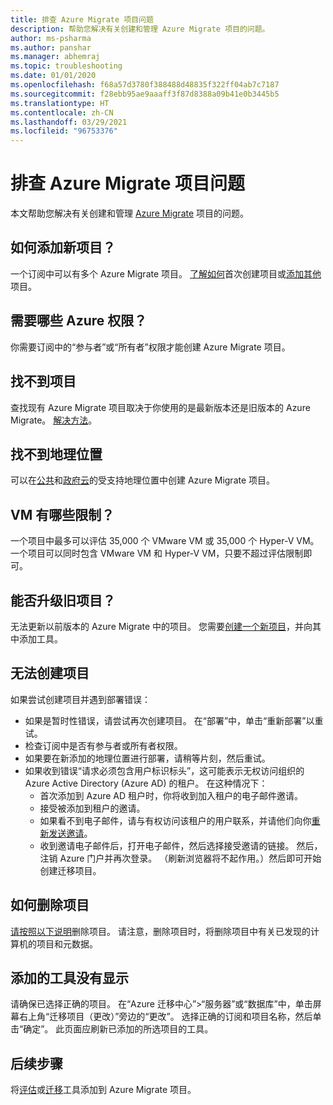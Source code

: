```yaml
---
title: 排查 Azure Migrate 项目问题
description: 帮助您解决有关创建和管理 Azure Migrate 项目的问题。
author: ms-psharma
ms.author: panshar
ms.manager: abhemraj
ms.topic: troubleshooting
ms.date: 01/01/2020
ms.openlocfilehash: f68a57d3780f388488d48835f322ff04ab7c7187
ms.sourcegitcommit: f28ebb95ae9aaaff3f87d8388a09b41e0b3445b5
ms.translationtype: HT
ms.contentlocale: zh-CN
ms.lasthandoff: 03/29/2021
ms.locfileid: "96753376"
---
```

# <a name="troubleshoot-azure-migrate-projects"></a>排查 Azure Migrate 项目问题

本文帮助您解决有关创建和管理 [Azure Migrate](migrate-services-overview.md) 项目的问题。

## <a name="how-to-add-new-project"></a>如何添加新项目？

一个订阅中可以有多个 Azure Migrate 项目。 [了解如何](./create-manage-projects.md)首次创建项目或[添加其他](create-manage-projects.md#create-additional-projects)项目。

## <a name="what-azure-permissions-are-needed"></a>需要哪些 Azure 权限？

你需要订阅中的“参与者”或“所有者”权限才能创建 Azure Migrate 项目。

## <a name="cant-find-a-project"></a>找不到项目

查找现有 Azure Migrate 项目取决于你使用的是最新版本还是旧版本的 Azure Migrate。 [解决方法](create-manage-projects.md#find-a-project)。


## <a name="cant-find-a-geography"></a>找不到地理位置

可以在[公共](migrate-support-matrix.md#supported-geographies-public-cloud)和[政府云](migrate-support-matrix.md#supported-geographies-azure-government)的受支持地理位置中创建 Azure Migrate 项目。

## <a name="what-are-vm-limits"></a>VM 有哪些限制？

一个项目中最多可以评估 35,000 个 VMware VM 或 35,000 个 Hyper-V VM。 一个项目可以同时包含 VMware VM 和 Hyper-V VM，只要不超过评估限制即可。

## <a name="can-i-upgrade-old-project"></a>能否升级旧项目？

无法更新以前版本的 Azure Migrate 中的项目。 您需要[创建一个新项目](./create-manage-projects.md)，并向其中添加工具。

## <a name="cant-create-a-project"></a>无法创建项目

如果尝试创建项目并遇到部署错误：

- 如果是暂时性错误，请尝试再次创建项目。 在“部署”中，单击“重新部署”以重试。 
- 检查订阅中是否有参与者或所有者权限。
- 如果要在新添加的地理位置进行部署，请稍等片刻，然后重试。
- 如果收到错误“请求必须包含用户标识标头”，这可能表示无权访问组织的 Azure Active Directory (Azure AD) 的租户。 在这种情况下：
    - 首次添加到 Azure AD 租户时，你将收到加入租户的电子邮件邀请。
    - 接受被添加到租户的邀请。
    - 如果看不到电子邮件，请与有权访问该租户的用户联系，并请他们向你[重新发送邀请](../active-directory/external-identities/add-users-administrator.md#resend-invitations-to-guest-users)。
    - 收到邀请电子邮件后，打开电子邮件，然后选择接受邀请的链接。 然后，注销 Azure 门户并再次登录。 （刷新浏览器将不起作用。）然后即可开始创建迁移项目。

## <a name="how-do-i-delete-a-project"></a>如何删除项目

[请按照以下说明](create-manage-projects.md#delete-a-project)删除项目。 请注意，删除项目时，将删除项目中有关已发现的计算机的项目和元数据。

## <a name="added-tools-dont-show"></a>添加的工具没有显示

请确保已选择正确的项目。 在“Azure 迁移中心”>“服务器”或“数据库”中，单击屏幕右上角“迁移项目（更改）”旁边的“更改”。    选择正确的订阅和项目名称，然后单击“确定”。 此页面应刷新已添加的所选项目的工具。

## <a name="next-steps"></a>后续步骤

将[评估](how-to-assess.md)或[迁移](how-to-migrate.md)工具添加到 Azure Migrate 项目。